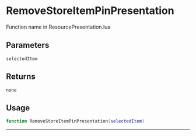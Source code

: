 # RemoveStoreItemPinPresentation
Function name in ResourcePresentation.lua
## Parameters
`selectedItem`
## Returns
`none`
## Usage
```lua
function RemoveStoreItemPinPresentation(selectedItem)
```
---

